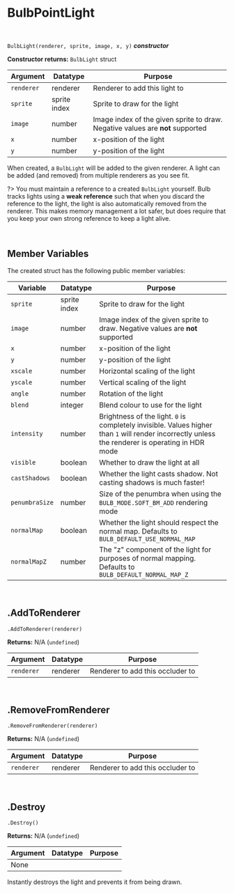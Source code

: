 # BulbPointLight

&nbsp;

`BulbLight(renderer, sprite, image, x, y)` ***constructor***

**Constructor returns:** `BulbLight` struct

|Argument  |Datatype    |Purpose                                                                       |
|----------|------------|------------------------------------------------------------------------------|
|`renderer`|renderer    |Renderer to add this light to                                                 |
|`sprite`  |sprite index|Sprite to draw for the light                                                  |
|`image`   |number      |Image index of the given sprite to draw. Negative values are **not** supported|
|`x`       |number      |x-position of the light                                                       |
|`y`       |number      |y-position of the light                                                       |

When created, a `BulbLight` will be added to the given renderer. A light can be added (and removed) from multiple renderers as you see fit.

?> You must maintain a reference to a created `BulbLight` yourself. Bulb tracks lights using a **weak reference** such that when you discard the reference to the light, the light is also automatically removed from the renderer. This makes memory management a lot safer, but does require that you keep your own strong reference to keep a light alive.

&nbsp;

## Member Variables

The created struct has the following public member variables:

|Variable      |Datatype    |Purpose                                                                                   |
|--------------|------------|------------------------------------------------------------------------------------------|
|`sprite`      |sprite index|Sprite to draw for the light                                                              |
|`image`       |number      |Image index of the given sprite to draw. Negative values are **not** supported            |
|`x`           |number      |x-position of the light                                                                   |
|`y`           |number      |y-position of the light                                                                   |
|`xscale`      |number      |Horizontal scaling of the light                                                           |
|`yscale`      |number      |Vertical scaling of the light                                                             |
|`angle`       |number      |Rotation of the light                                                                     |
|`blend`       |integer     |Blend colour to use for the light                                                         |
|`intensity`   |number      |Brightness of the light. `0` is completely invisible. Values higher than `1` will render incorrectly unless the renderer is operating in HDR mode|
|`visible`     |boolean     |Whether to draw the light at all                                                          |
|`castShadows` |boolean     |Whether the light casts shadow. Not casting shadows is much faster!                       |
|`penumbraSize`|number      |Size of the penumbra when using the `BULB_MODE.SOFT_BM_ADD` rendering mode                |
|`normalMap`   |boolean     |Whether the light should respect the normal map. Defaults to `BULB_DEFAULT_USE_NORMAL_MAP`|
|`normalMapZ`  |number      |The "z" component of the light for purposes of normal mapping. Defaults to `BULB_DEFAULT_NORMAL_MAP_Z`|

&nbsp;

## .AddToRenderer

`.AddToRenderer(renderer)`

**Returns:** N/A (`undefined`)

|Argument  |Datatype|Purpose                         |
|----------|--------|--------------------------------|
|`renderer`|renderer|Renderer to add this occluder to|

&nbsp;

## .RemoveFromRenderer

`.RemoveFromRenderer(renderer)`

**Returns:** N/A (`undefined`)

|Argument  |Datatype|Purpose                         |
|----------|--------|--------------------------------|
|`renderer`|renderer|Renderer to add this occluder to|

&nbsp;

## .Destroy

`.Destroy()`

**Returns:** N/A (`undefined`)

|Argument|Datatype|Purpose|
|--------|--------|-------|
|None    |        |       |

Instantly destroys the light and prevents it from being drawn.
